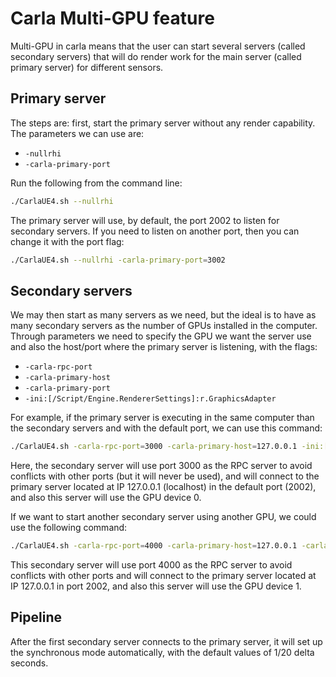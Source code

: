 # Carla Multi-GPU feature

Multi-GPU in carla means that the user can  start several servers (called secondary servers) that will do render work for the main server (called primary server) for different sensors.

## Primary server

The steps are: first, start the primary server without any render capability. The parameters we can use are:

* `-nullrhi`
* `-carla-primary-port`

Run the following from the command line:

```sh
./CarlaUE4.sh --nullrhi
```

The primary server will use, by default, the port 2002 to listen for secondary servers. If you need to listen on another port, then you can change it with the port flag:

```sh
./CarlaUE4.sh --nullrhi -carla-primary-port=3002
```

## Secondary servers

We may then start as many servers as we need, but the ideal is to have as many secondary servers as the number of GPUs installed in the computer. Through parameters we need to specify the GPU we want the server use and also the host/port where the primary server is listening, with the flags:

  * `-carla-rpc-port`
  * `-carla-primary-host`
  * `-carla-primary-port`
  * `-ini:[/Script/Engine.RendererSettings]:r.GraphicsAdapter`

For example, if the primary server is executing in the same computer than the secondary servers and with the default port, we can use this command:

```sh
./CarlaUE4.sh -carla-rpc-port=3000 -carla-primary-host=127.0.0.1 -ini:[/Script/Engine.RendererSettings]:r.GraphicsAdapter=0
```

Here, the secondary server will use port 3000 as the RPC server to avoid conflicts with other ports (but it will never be used), and will connect to the primary server located at IP 127.0.0.1 (localhost) in the default port (2002), and also this server will use the GPU device 0.

If we want to start another secondary server using another GPU, we could use the following command:

```sh
./CarlaUE4.sh -carla-rpc-port=4000 -carla-primary-host=127.0.0.1 -carla-primary-port=2002 -ini:[/Script/Engine.RendererSettings]:r.GraphicsAdapter=1
```

This secondary server will use port 4000 as the RPC server to avoid conflicts with other ports and will connect to the primary server located at IP 127.0.0.1 in port 2002, and also this server will use the GPU device 1.

## Pipeline

After the first secondary server connects to the primary server, it will set up the synchronous mode automatically, with the default values of 1/20 delta seconds.

